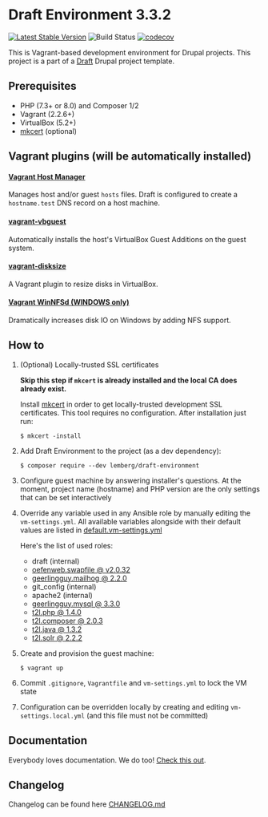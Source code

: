 # Draft Environment 3.3.2

[![Latest Stable Version](https://poser.pugx.org/lemberg/draft-environment/v/stable)](https://packagist.org/packages/lemberg/draft-environment)
![Build Status](https://github.com/lemberg/draft-environment/workflows/Integrate/badge.svg)
[![codecov](https://codecov.io/gh/lemberg/draft-environment/branch/3.x.x/graph/badge.svg)](https://codecov.io/gh/lemberg/draft-environment)

This is Vagrant-based development environment for Drupal projects. This project is a part of a [Draft](https://github.com/lemberg/draft-template) Drupal project template.

## Prerequisites

- PHP (7.3+ or 8.0) and Composer 1/2
- Vagrant (2.2.6+)
- VirtualBox (5.2+)
- [mkcert](https://mkcert.dev) (optional)

## Vagrant plugins (will be automatically installed)

#### [Vagrant Host Manager](https://github.com/devopsgroup-io/vagrant-hostmanager)

Manages host and/or guest `hosts` files. Draft is configured to create a `hostname.test` DNS record on a host machine.

#### [vagrant-vbguest](https://github.com/dotless-de/vagrant-vbguest)

Automatically installs the host's VirtualBox Guest Additions on the guest system.

#### [vagrant-disksize](https://github.com/sprotheroe/vagrant-disksize)

A Vagrant plugin to resize disks in VirtualBox.

#### [Vagrant WinNFSd (WINDOWS only)](https://github.com/winnfsd/vagrant-winnfsd)

Dramatically increases disk IO on Windows by adding NFS support.

## How to

1. (Optional) Locally-trusted SSL certificates

    **Skip this step if `mkcert` is already installed and the local CA does already exist.**

    Install [mkcert](https://mkcert.dev) in order to get locally-trusted development SSL certificates. This tool requires no configuration. After installation just run:

    ```
    $ mkcert -install
    ```

1. Add Draft Environment to the project (as a dev dependency):

    ```
    $ composer require --dev lemberg/draft-environment
    ```

1. Configure guest machine by answering installer's questions. At the moment, project name (hostname) and PHP version are the only settings that can be set interactively

1. Override any variable used in any Ansible role by manually editing the `vm-settings.yml`. All available variables alongside with their default values are listed in [default.vm-settings.yml](/default.vm-settings.yml)

    Here's the list of used roles:

    - draft (internal)
    - [oefenweb.swapfile @ v2.0.32](https://github.com/Oefenweb/ansible-swapfile/tree/v2.0.32)
    - [geerlingguy.mailhog @ 2.2.0](https://github.com/geerlingguy/ansible-role-mailhog/tree/2.2.0)
    - git_config (internal)
    - apache2 (internal)
    - [geerlingguy.mysql @ 3.3.0](https://github.com/geerlingguy/ansible-role-mysql/tree/3.3.0)
    - [t2l.php @ 1.4.0](https://github.com/T2L/ansible-role-php/tree/1.4.0)
    - [t2l.composer @ 2.0.3](https://github.com/T2L/ansible-role-composer/tree/2.0.3)
    - [t2l.java @ 1.3.2](https://github.com/T2L/ansible-role-java/tree/1.3.2)
    - [t2l.solr @ 2.2.2](https://github.com/T2L/ansible-role-solr/tree/2.2.2)

2. Create and provision the guest machine:

    ```
    $ vagrant up
    ```

2. Commit `.gitignore`, `Vagrantfile` and `vm-settings.yml` to lock the VM state

1. Configuration can be overridden locally by creating and editing `vm-settings.local.yml` (and this file must not be committed)

## Documentation

Everybody loves documentation. We do too! [Check this out](/docs).

## Changelog

Changelog can be found here [CHANGELOG.md](/CHANGELOG.md)
